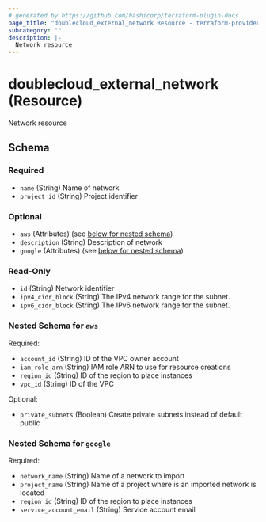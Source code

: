 ```yaml
---
# generated by https://github.com/hashicorp/terraform-plugin-docs
page_title: "doublecloud_external_network Resource - terraform-provider-doublecloud"
subcategory: ""
description: |-
  Network resource
---
```


# doublecloud_external_network (Resource)

Network resource



<!-- schema generated by tfplugindocs -->
## Schema

### Required

- `name` (String) Name of network
- `project_id` (String) Project identifier

### Optional

- `aws` (Attributes) (see [below for nested schema](#nestedatt--aws))
- `description` (String) Description of network
- `google` (Attributes) (see [below for nested schema](#nestedatt--google))

### Read-Only

- `id` (String) Network identifier
- `ipv4_cidr_block` (String) The IPv4 network range for the subnet.
- `ipv6_cidr_block` (String) The IPv6 network range for the subnet.

<a id="nestedatt--aws"></a>
### Nested Schema for `aws`

Required:

- `account_id` (String) ID of the VPC owner account
- `iam_role_arn` (String) IAM role ARN to use for resource creations
- `region_id` (String) ID of the region to place instances
- `vpc_id` (String) ID of the VPC

Optional:

- `private_subnets` (Boolean) Create private subnets instead of default public


<a id="nestedatt--google"></a>
### Nested Schema for `google`

Required:

- `network_name` (String) Name of a network to import
- `project_name` (String) Name of a project where is an imported network is located
- `region_id` (String) ID of the region to place instances
- `service_account_email` (String) Service account email
